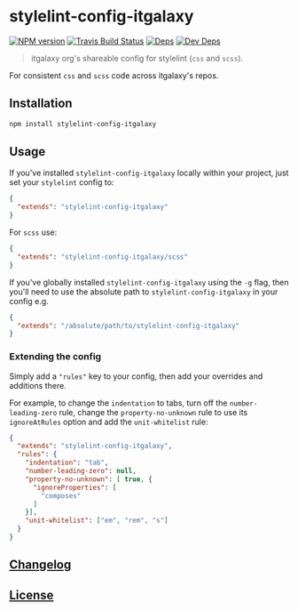 # stylelint-config-itgalaxy

[![NPM version](https://img.shields.io/npm/v/stylelint-config-itgalaxy.svg)](https://www.npmjs.org/package/stylelint-config-itgalaxy) [![Travis Build Status](https://img.shields.io/travis/itgalaxy/stylelint-config-itgalaxy/master.svg?label=build)](https://travis-ci.org/itgalaxy/stylelint-config-itgalaxy) [![Deps](https://david-dm.org/itgalaxy/stylelint-config-itgalaxy/status.svg)](https://david-dm.org/itgalaxy/stylelint-config-itgalaxy#info=dependencies&view=table) [![Dev Deps](https://david-dm.org/itgalaxy/stylelint-config-itgalaxy/dev-status.svg)](https://david-dm.org/itgalaxy/stylelint-config-itgalaxy#info=devDependencies&view=table)

> itgalaxy org's shareable config for stylelint (`css` and `scss`).

For consistent `css` and `scss` code across itgalaxy's repos.

## Installation

```bash
npm install stylelint-config-itgalaxy
```

## Usage

If you've installed `stylelint-config-itgalaxy` locally within your project, just set your `stylelint` config to:

```json
{
  "extends": "stylelint-config-itgalaxy"
}
```

For `scss` use:

```json
{
  "extends": "stylelint-config-itgalaxy/scss"
}
```

If you've globally installed `stylelint-config-itgalaxy` using the `-g` flag, then you'll need to use the absolute path to `stylelint-config-itgalaxy` in your config e.g.

```json
{
  "extends": "/absolute/path/to/stylelint-config-itgalaxy"
}
```

### Extending the config

Simply add a `"rules"` key to your config, then add your overrides and additions there.

For example, to change the `indentation` to tabs, turn off the `number-leading-zero` rule, change the `property-no-unknown` rule to use its `ignoreAtRules` option and add the `unit-whitelist` rule:

```json
{
  "extends": "stylelint-config-itgalaxy",
  "rules": {
    "indentation": "tab",
    "number-leading-zero": null,
    "property-no-unknown": [ true, {
      "ignoreProperties": [
        "composes"
      ]
    }],
    "unit-whitelist": ["em", "rem", "s"]
  }
}
```

## [Changelog](CHANGELOG.md)

## [License](LICENSE)
